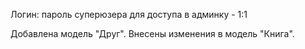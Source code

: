 Логин: пароль суперюзера для доступа в админку - 1:1

Добавлена модель "Друг". Внесены изменения в модель "Книга".